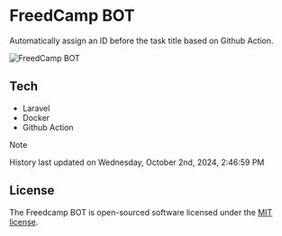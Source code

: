 # FreedCamp BOT

Automatically assign an ID before the task title based on Github Action.

![FreedCamp BOT](https://repository-images.githubusercontent.com/737932867/7d34798b-2680-471c-b089-a78a718d3d6a)

## Tech

- Laravel
- Docker
- Github Action

> [!NOTE]  
> History last updated on Wednesday, October 2nd, 2024, 2:46:59 PM

## License

The Freedcamp BOT is open-sourced software licensed under the [MIT license](https://opensource.org/licenses/MIT).
